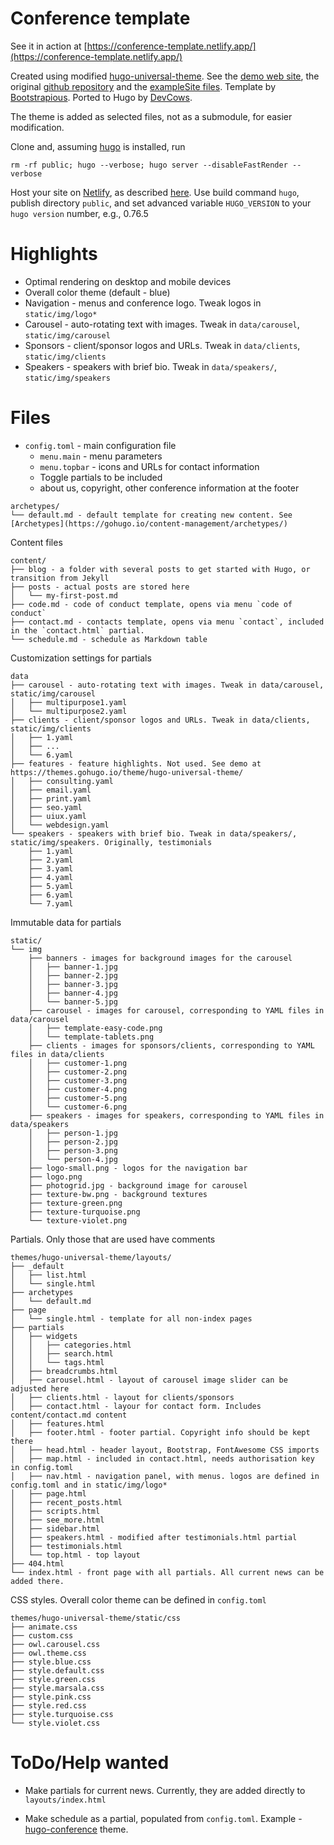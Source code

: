 # Conference template

See it in action at [https://conference-template.netlify.app/](https://conference-template.netlify.app/)

Created using modified [hugo-universal-theme](https://github.com/devcows/hugo-universal-theme). See the [demo web site](https://themes.gohugo.io/theme/hugo-universal-theme/), the original [github repository](https://github.com/devcows/hugo-universal-theme) and the [exampleSite files](https://github.com/devcows/hugo-universal-theme/tree/master/exampleSite). Template by [Bootstrapious](https://bootstrapious.com/p/universal-business-e-commerce-template). Ported to Hugo by [DevCows](https://github.com/devcows/hugo-universal-theme).

The theme is added as selected files, not as a submodule, for easier modification.

Clone and, assuming [hugo](https://gohugo.io/getting-started/installing/) is installed, run 
```
rm -rf public; hugo --verbose; hugo server --disableFastRender --verbose
```

Host your site on [Netlify](https://www.netlify.com/), as described [here](https://bookdown.org/yihui/blogdown/netlify.html). Use build command `hugo`, publish directory `public`, and set advanced variable `HUGO_VERSION` to your `hugo version` number, e.g., 0.76.5

# Highlights

- Optimal rendering on desktop and mobile devices
- Overall color theme (default - blue)
- Navigation - menus and conference logo. Tweak logos in `static/img/logo*`
- Carousel - auto-rotating text with images. Tweak in `data/carousel`, `static/img/carousel`
- Sponsors - client/sponsor logos and URLs. Tweak in `data/clients`, `static/img/clients`
- Speakers - speakers with brief bio. Tweak in `data/speakers/`, `static/img/speakers`

# Files

- `config.toml` - main configuration file
    - `menu.main` - menu parameters
    - `menu.topbar` - icons and URLs for contact information
    - Toggle partials to be included
    - about us, copyright, other conference information at the footer

```
archetypes/
└── default.md - default template for creating new content. See [Archetypes](https://gohugo.io/content-management/archetypes/)
```

Content files

```
content/
├── blog - a folder with several posts to get started with Hugo, or transition from Jekyll
├── posts - actual posts are stored here
│   └── my-first-post.md
├── code.md - code of conduct template, opens via menu `code of conduct`
├── contact.md - contacts template, opens via menu `contact`, included in the `contact.html` partial.
└── schedule.md - schedule as Markdown table
```

Customization settings for partials

```
data
├── carousel - auto-rotating text with images. Tweak in data/carousel, static/img/carousel
│   ├── multipurpose1.yaml
│   └── multipurpose2.yaml
├── clients - client/sponsor logos and URLs. Tweak in data/clients, static/img/clients
│   ├── 1.yaml
│   ├── ...
│   └── 6.yaml
├── features - feature highlights. Not used. See demo at https://themes.gohugo.io/theme/hugo-universal-theme/
│   ├── consulting.yaml
│   ├── email.yaml
│   ├── print.yaml
│   ├── seo.yaml
│   ├── uiux.yaml
│   └── webdesign.yaml
└── speakers - speakers with brief bio. Tweak in data/speakers/, static/img/speakers. Originally, testimonials
    ├── 1.yaml
    ├── 2.yaml
    ├── 3.yaml
    ├── 4.yaml
    ├── 5.yaml
    ├── 6.yaml
    └── 7.yaml
 ```

Immutable data for partials

```
static/
└── img
    ├── banners - images for background images for the carousel
    │   ├── banner-1.jpg
    │   ├── banner-2.jpg
    │   ├── banner-3.jpg
    │   ├── banner-4.jpg
    │   └── banner-5.jpg
    ├── carousel - images for carousel, corresponding to YAML files in data/carousel
    │   ├── template-easy-code.png
    │   └── template-tablets.png
    ├── clients - images for sponsors/clients, corresponding to YAML files in data/clients
    │   ├── customer-1.png
    │   ├── customer-2.png
    │   ├── customer-3.png
    │   ├── customer-4.png
    │   ├── customer-5.png
    │   └── customer-6.png
    ├── speakers - images for speakers, corresponding to YAML files in data/speakers
    │   ├── person-1.jpg
    │   ├── person-2.jpg
    │   ├── person-3.png
    │   └── person-4.jpg
    ├── logo-small.png - logos for the navigation bar
    ├── logo.png
    ├── photogrid.jpg - background image for carousel
    ├── texture-bw.png - background textures
    ├── texture-green.png
    ├── texture-turquoise.png
    └── texture-violet.png
```

Partials. Only those that are used have comments

```
themes/hugo-universal-theme/layouts/
├── _default 
│   ├── list.html
│   └── single.html
├── archetypes
│   └── default.md
├── page
│   └── single.html - template for all non-index pages
├── partials
│   ├── widgets
│   │   ├── categories.html
│   │   ├── search.html
│   │   └── tags.html
│   ├── breadcrumbs.html
│   ├── carousel.html - layout of carousel image slider can be adjusted here
│   ├── clients.html - layout for clients/sponsors
│   ├── contact.html - layour for contact form. Includes content/contact.md content
│   ├── features.html
│   ├── footer.html - footer partial. Copyright info should be kept there
│   ├── head.html - header layout, Bootstrap, FontAwesome CSS imports 
│   ├── map.html - included in contact.html, needs authorisation key in config.toml
│   ├── nav.html - navigation panel, with menus. logos are defined in config.toml and in static/img/logo*
│   ├── page.html 
│   ├── recent_posts.html
│   ├── scripts.html
│   ├── see_more.html
│   ├── sidebar.html
│   ├── speakers.html - modified after testimonials.html partial
│   ├── testimonials.html
│   └── top.html - top layout
├── 404.html
└── index.html - front page with all partials. All current news can be added there.
```

CSS styles. Overall color theme can be defined in `config.toml`

```
themes/hugo-universal-theme/static/css
├── animate.css
├── custom.css
├── owl.carousel.css
├── owl.theme.css
├── style.blue.css
├── style.default.css
├── style.green.css
├── style.marsala.css
├── style.pink.css
├── style.red.css
├── style.turquoise.css
└── style.violet.css
```

# ToDo/Help wanted

- Make partials for current news. Currently, they are added directly to `layouts/index.html`

- Make schedule as a partial, populated from `config.toml`. Example - [hugo-conference](https://themes.gohugo.io/hugo-conference/) theme.
